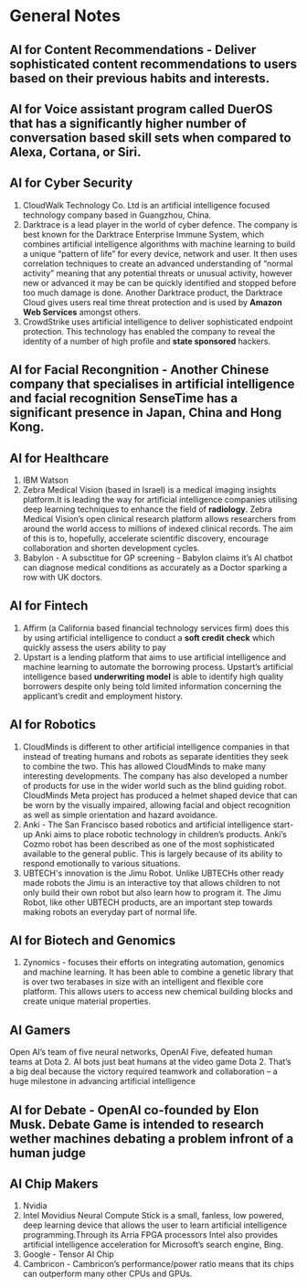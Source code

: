 # General Notes

## AI for Content Recommendations - Deliver sophisticated content recommendations to users based on their previous habits and interests.

## AI for Voice assistant program called DuerOS that has a significantly higher number of conversation based skill sets when compared to Alexa, Cortana, or Siri. 

## AI for Cyber Security 
1. CloudWalk Technology Co. Ltd is an artificial intelligence focused technology company based in Guangzhou, China.
2. Darktrace is a lead player in the world of cyber defence. The company is best known for the Darktrace Enterprise Immune System, which combines artificial intelligence algorithms with machine learning to build a unique “pattern of life” for every device, network and user. It then uses correlation techniques to create an advanced understanding of “normal activity” meaning that any potential threats or unusual activity, however new or advanced it may be can be quickly identified and stopped before too much damage is done. Another Darktrace product, the Darktrace Cloud gives users real time threat protection and is used by **Amazon Web Services** amongst others.
3. CrowdStrike uses artificial intelligence to deliver sophisticated endpoint protection. This technology has enabled the company to reveal the identity of a number of high profile and **state sponsored** hackers.

## AI for Facial Recongnition - Another Chinese company that specialises in artificial intelligence and facial recognition SenseTime has a significant presence in Japan, China and Hong Kong.

## AI for Healthcare
1. IBM Watson
2. Zebra Medical Vision (based in Israel) is a medical imaging insights platform.It is leading the way for artificial intelligence companies utilising deep learning techniques to enhance the field of **radiology**. Zebra Medical Vision’s open clinical research platform allows researchers from around the world access to millions of indexed clinical records. The aim of this is to, hopefully, accelerate scientific discovery, encourage collaboration and shorten development cycles.
3. Babylon - A subsctitue for GP screening - Babylon claims it’s AI chatbot can diagnose medical conditions as accurately as a Doctor sparking a row with UK doctors.

## AI for Fintech
1. Affirm (a California based financial technology services firm) does this by using artificial intelligence to conduct a **soft credit check** which quickly assess the users ability to pay
2. Upstart is a lending platform that aims to use artificial intelligence and machine learning to automate the borrowing process. Upstart’s artificial intelligence based **underwriting model** is able to identify high quality borrowers despite only being told limited information concerning the applicant’s credit and employment history.

## AI for Robotics
1. CloudMinds is different to other artificial intelligence companies in that instead of treating humans and robots as separate identities they seek to combine the two. This has allowed CloudMinds to make many interesting developments. The company has also developed a number of products for use in the wider world such as the blind guiding robot. CloudMinds Meta project has produced a helmet shaped device that can be worn by the visually impaired, allowing facial and object recognition as well as simple orientation and hazard avoidance.
2. Anki - The San Francisco based robotics and artificial intelligence start-up Anki aims to place robotic technology in children’s products. Anki’s Cozmo robot has been described as one of the most sophisticated available to the general public. This is largely because of its ability to respond emotionally to various situations.
3. UBTECH's innovation is the Jimu Robot. Unlike UBTECHs other ready made robots the Jimu is an interactive toy that allows children to not only build their own robot but also learn how to program it. The Jimu Robot, like other UBTECH products, are an important step towards making robots an everyday part of normal life.

## AI for Biotech and Genomics
1. Zynomics - focuses their efforts on integrating automation, genomics and machine learning. It has been able to combine a genetic library that is over two terabases in size with an intelligent and flexible core platform. This allows users to access new chemical building blocks and create unique material properties.

## AI Gamers
Open AI’s team of five neural networks, OpenAI Five, defeated human teams at Dota 2. AI bots just beat humans at the video game Dota 2. That’s a big deal because the victory required teamwork and collaboration – a huge milestone in advancing artificial intelligence

## AI for Debate - **OpenAI** co-founded by Elon Musk. Debate Game is intended to research wether machines debating a problem infront of a human judge

## AI Chip Makers
1. Nvidia
2. Intel Movidius Neural Compute Stick is a small, fanless, low powered, deep learning device that allows the user to learn artificial intelligence programming.Through its Arria FPGA processors Intel also provides artificial intelligence acceleration for Microsoft’s search engine, Bing.
3. Google - Tensor AI Chip
4. Cambricon - Cambricon’s performance/power ratio means that its chips can outperform many other CPUs and GPUs.

